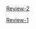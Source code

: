 [Review-2]( https://drive.google.com/file/d/1DB5bROWRvn76KU33bLgf39TsjiUaz3iv/view?usp=drive_link )

[Review-1]( https://drive.google.com/file/d/1ktolxDdNUkzhPKZop_bOI15Qrux0rbFR/view?usp=drive_link )
